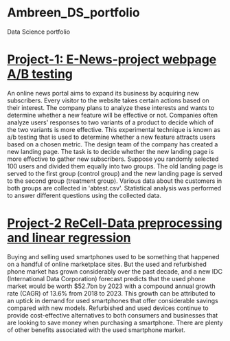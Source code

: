 # Ambreen_DS_portfolio
Data Science portfolio

# [Project-1: E-News-project webpage A/B testing](https://github.com/AmbreenBokhari/E-News-project/blob/main/E-news-xpress-new.ipynb)

An online news portal aims to expand its business by acquiring new subscribers. Every visitor to the website takes certain actions based on their interest. The company plans to analyze these interests and wants to determine whether a new feature will be effective or not. Companies often analyze users' responses to two variants of a product to decide which of the two variants is more effective. This experimental technique is known as a/b testing that is used to determine whether a new feature attracts users based on a chosen metric.
The design team of the company has created a new landing page. The task is to decide whether the new landing page is more effective to gather new subscribers. Suppose you randomly selected 100 users and divided them equally into two groups. The old landing page is served to the first group (control group) and the new landing page is served to the second group (treatment group). Various data about the customers in both groups are collected in 'abtest.csv'. Statistical analysis was performed to answer different questions using the collected data.



# [Project-2 ReCell-Data preprocessing and linear regression](https://github.com/AmbreenBokhari/ReCell-project/blob/main/Recell.ipynb)
Buying and selling used smartphones used to be something that happened on a handful of online marketplace sites. But the used and refurbished phone market has grown considerably over the past decade, and a new IDC (International Data Corporation) forecast predicts that the used phone market would be worth $52.7bn by 2023 with a compound annual growth rate (CAGR) of 13.6% from 2018 to 2023. This growth can be attributed to an uptick in demand for used smartphones that offer considerable savings compared with new models. Refurbished and used devices continue to provide cost-effective alternatives to both consumers and businesses that are looking to save money when purchasing a smartphone. There are plenty of other benefits associated with the used smartphone market.
